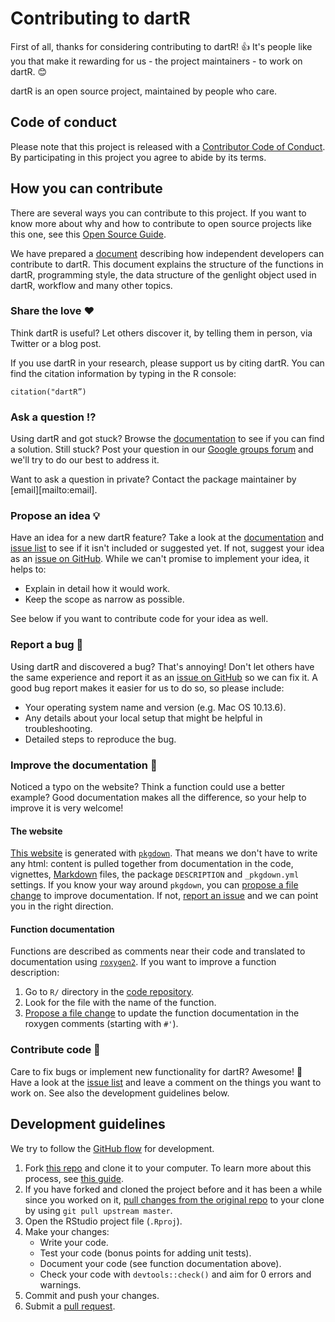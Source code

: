 # Contributing to dartR 

<!-- This CONTRIBUTING.md is adapted from https://gist.github.com/peterdesmet/e90a1b0dc17af6c12daf6e8b2f044e7c -->

First of all, thanks for considering contributing to dartR! 👍 It's people like you that make it rewarding for us - the project maintainers - to work on dartR. 😊

dartR is an open source project, maintained by people who care.

[repo]: https://github.com/green-striped-gecko/dartR
[issues]: https://github.com/green-striped-gecko/dartR/issues
[new_issue]: https://github.com/green-striped-gecko/dartR/issues/new
[website]: https://green-striped-gecko.github.io/dartR/
[email]: mailto:Bernd.Gruber@canberra.edu.au
[google]: https://groups.google.com/g/dartr?pli=1
[developer]: http://georges.biomatix.org/storage/app/media/uploaded-files/Tutorial_0_dartR_for_the_Developer_2.0_19-Feb-22.pdf

## Code of conduct

Please note that this project is released with a [Contributor Code of Conduct](code_of_conduct.md). By participating in this project you agree to abide by its terms.

## How you can contribute

There are several ways you can contribute to this project. If you want to know more about why and how to contribute to open source projects like this one, see this [Open Source Guide](https://opensource.guide/how-to-contribute/).

We have prepared a [document][developer] describing how independent developers can contribute to dartR. This document explains the structure of the functions in dartR, programming style, the data structure of the genlight object used in dartR, workflow and many other topics. 

### Share the love ❤️

Think dartR is useful? Let others discover it, by telling them in person, via Twitter or a blog post.

If you use dartR in your research, please support us by citing dartR. You can find the citation information by typing in the R console:

```{r}I
citation("dartR”)
```

### Ask a question ⁉️

Using dartR and got stuck? Browse the [documentation][website] to see if you can find a solution. Still stuck? Post your question in our [Google groups forum][new_issue] and we'll try to do our best to address it.

Want to ask a question in private? Contact the package maintainer by [email][mailto:email].

### Propose an idea 💡

Have an idea for a new dartR feature? Take a look at the [documentation][website] and [issue list][issues] to see if it isn't included or suggested yet. If not, suggest your idea as an [issue on GitHub][new_issue]. While we can't promise to implement your idea, it helps to:

* Explain in detail how it would work.
* Keep the scope as narrow as possible.

See below if you want to contribute code for your idea as well.

### Report a bug 🐛

Using dartR and discovered a bug? That's annoying! Don't let others have the same experience and report it as an [issue on GitHub][new_issue] so we can fix it. A good bug report makes it easier for us to do so, so please include:

* Your operating system name and version (e.g. Mac OS 10.13.6).
* Any details about your local setup that might be helpful in troubleshooting.
* Detailed steps to reproduce the bug.

### Improve the documentation 📖

Noticed a typo on the website? Think a function could use a better example? Good documentation makes all the difference, so your help to improve it is very welcome!

#### The website

[This website][website] is generated with [`pkgdown`](http://pkgdown.r-lib.org/). That means we don't have to write any html: content is pulled together from documentation in the code, vignettes, [Markdown](https://guides.github.com/features/mastering-markdown/) files, the package `DESCRIPTION` and `_pkgdown.yml` settings. If you know your way around `pkgdown`, you can [propose a file change](https://help.github.com/articles/editing-files-in-another-user-s-repository/) to improve documentation. If not, [report an issue][new_issue] and we can point you in the right direction.

#### Function documentation

Functions are described as comments near their code and translated to documentation using [`roxygen2`](https://klutometis.github.io/roxygen/). If you want to improve a function description:

1. Go to `R/` directory in the [code repository][repo].
2. Look for the file with the name of the function.
3. [Propose a file change](https://help.github.com/articles/editing-files-in-another-user-s-repository/) to update the function documentation in the roxygen comments (starting with `#'`).

### Contribute code 📝

Care to fix bugs or implement new functionality for dartR? Awesome! 👏 Have a look at the [issue list][issues] and leave a comment on the things you want to work on. See also the development guidelines below.

## Development guidelines

We try to follow the [GitHub flow](https://guides.github.com/introduction/flow/) for development.

1. Fork [this repo][repo] and clone it to your computer. To learn more about this process, see [this guide](https://guides.github.com/activities/forking/).
2. If you have forked and cloned the project before and it has been a while since you worked on it, [pull changes from the original repo](https://help.github.com/articles/merging-an-upstream-repository-into-your-fork/) to your clone by using `git pull upstream master`.
3. Open the RStudio project file (`.Rproj`).
4. Make your changes:
    * Write your code.
    * Test your code (bonus points for adding unit tests).
    * Document your code (see function documentation above).
    * Check your code with `devtools::check()` and aim for 0 errors and warnings.
5. Commit and push your changes.
6. Submit a [pull request](https://guides.github.com/activities/forking/#making-a-pull-request).